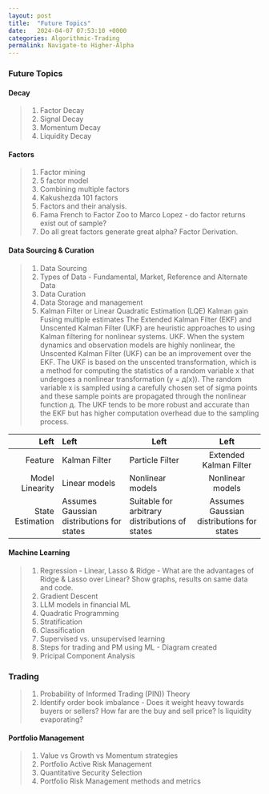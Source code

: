 ```yaml
---
layout: post
title:  "Future Topics"
date:   2024-04-07 07:53:10 +0000
categories: Algorithmic-Trading
permalink: Navigate-to Higher-Alpha
---
```

### Future Topics

#### Decay
> 1. Factor Decay
> 2. Signal Decay
> 3. Momentum Decay
> 4. Liquidity Decay

#### Factors
> 1. Factor mining
> 2. 5 factor model
> 3. Combining multiple factors
> 4. Kakushezda 101 factors
> 5. Factors and their analysis.
> 6. Fama French to Factor Zoo to Marco Lopez - do factor returns exist out of sample?
> 7. Do all great factors generate great alpha? Factor Derivation.

#### Data Sourcing & Curation
> 1. Data Sourcing
> 2. Types of Data - Fundamental, Market, Reference and Alternate Data
> 3. Data Curation
> 4. Data Storage and management
> 5. Kalman Filter or Linear Quadratic Estimation (LQE)
Kalman gain
Fusing multiple estimates
The Extended Kalman Filter (EKF) and Unscented Kalman Filter (UKF) are heuristic approaches to using Kalman filtering for nonlinear systems.
UKF. When the system dynamics and observation models are highly nonlinear, the Unscented Kalman Filter (UKF) can be an improvement over the EKF. The UKF is based on the unscented transformation, which is a method for computing the statistics of a random variable x that undergoes a nonlinear transformation (y = д(x)). The random variable x is sampled using a carefully chosen set of sigma points and these sample points are propagated through the nonlinear function д. The UKF tends to be more robust and accurate than the EKF but has higher computation overhead due to the sampling process.

| Left | Left | Left | Left |
|-------:|:------|-----------|:---------:|
| Feature | Kalman Filter | Particle Filter| Extended Kalman Filter |
| Model Linearity | Linear models | Nonlinear models | Nonlinear models |
| State Estimation | Assumes Gaussian distributions for states | Suitable for arbitrary distributions of states | Assumes Gaussian distributions for states |


#### Machine Learning
> 1. Regression - Linear, Lasso & Ridge - What are the advantages of Ridge & Lasso over Linear? Show graphs, results on same data and code.
> 2. Gradient Descent
> 3. LLM models in financial ML
> 4. Quadratic Programming
> 5. Stratification
> 6. Classification
> 7. Supervised vs. unsupervised learning
> 8. Steps for trading and PM using ML - Diagram created
> 9. Pricipal Component Analysis


### Trading
> 1. Probability of Informed Trading (PIN)) Theory
> 2. Identify order book imbalance - Does it weight heavy towards buyers or sellers? How far are the buy and sell price? Is liquidity evaporating?

#### Portfolio Management
> 1. Value vs Growth vs Momentum strategies
> 2. Portfolio Active Risk Management
> 3. Quantitative Security Selection
> 4. Portfolio Risk Management methods and metrics
